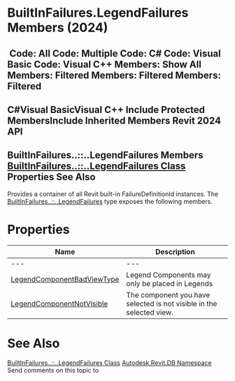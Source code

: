 # BuiltInFailures.LegendFailures Members (2024)

﻿
 Code: All Code: Multiple Code: C# Code: Visual Basic Code: Visual C++  Members: Show All Members: Filtered Members: Filtered Members: Filtered   
---  
C#Visual BasicVisual C++
Include Protected MembersInclude Inherited Members
Revit 2024 API  
---  
BuiltInFailures..::..LegendFailures Members  
[BuiltInFailures..::..LegendFailures Class](feaa00f9-bef4-c7d0-7529-eb71452554c7.md "BuiltInFailures.LegendFailures Class") Properties See Also  
---  
Provides a container of all Revit built-in FailureDefinitionId instances.
The [BuiltInFailures..::..LegendFailures](feaa00f9-bef4-c7d0-7529-eb71452554c7.md "BuiltInFailures.LegendFailures Class") type exposes the following members.
# Properties
| Name | Description |
| --- | --- |
| --- | --- | --- |
| [LegendComponentBadViewType](889c2520-dd5a-8752-e9fe-8f1bc5c17eee.md "LegendComponentBadViewType Property") | Legend Components may only be placed in Legends |
| [LegendComponentNotVisible](c1b4671e-a357-f584-eb6f-7c307525b1e0.md "LegendComponentNotVisible Property") | The component you have selected is not visible in the selected view. |

# See Also
[BuiltInFailures..::..LegendFailures Class](feaa00f9-bef4-c7d0-7529-eb71452554c7.md "BuiltInFailures.LegendFailures Class")
[Autodesk.Revit.DB Namespace](87546ba7-461b-c646-cbb1-2cb8f5bff8b2.md "Autodesk.Revit.DB Namespace")
Send comments on this topic to 